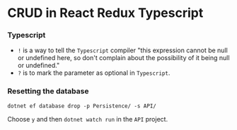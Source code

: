 # CRUD in React Redux Typescript

### Typescript

- `!` is a way to tell the `Typescript` compiler "this expression cannot be null or undefined here, so don't complain about the possibility of it being null or undefined."
- `?` is to mark the parameter as optional in `Typescript`.

### Resetting the database

```dos
dotnet ef database drop -p Persistence/ -s API/
```

Choose `y` and then `dotnet watch run` in the `API` project.
